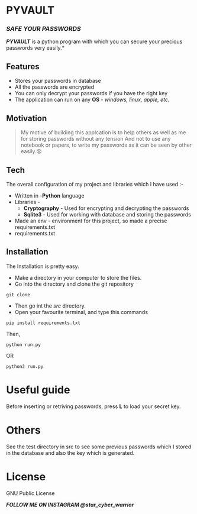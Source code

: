 # **PYVAULT**
### _SAFE YOUR PASSWORDS_

***PYVAULT*** is a python program with which you can secure your precious passwords very easily.*

## Features
- Stores your passwords in database
- All the passwords are encrypted 
- You can only decrypt your passwords if you have the right key
- The application can run on any **OS** - *windows, linux, apple, etc.*

## Motivation
> My motive of building this applcation
> is to help others as well as me
> for storing passwords without any tension 
> And not to use any notebook or papers,
> to write my passwords as it can be seen by other easily.😧

## Tech
The overall configuration of my project and libraries which I have used :-

- Written in -**Python** language
- Libraries - 
    - **Cryptography** - Used for encrypting and decrypting the passwords
    - **Sqlite3** - Used for working with database and storing the passwords
- Made an env - environment for this project, so made a precise requirements.txt
- requirements.txt

## Installation
The Installation is pretty easy.
- Make a directory in your computer to store the files.
- Go into the directory and clone the git repository
```
git clone 
```
- Then go int the *src* directory.
- Open your favourite terminal, and type this commands
```
pip install requirements.txt
```
Then,
```
python run.py
```
OR
```
python3 run.py
```

# Useful guide
Before inserting or retriving passwords, press **L** to load your secret key.

# Others
See the test directory in src to see some previous passwords which I stored in the database and also the key which is generated.

# License
GNU Public License

***FOLLOW ME ON INSTAGRAM @star_cyber_warrior***